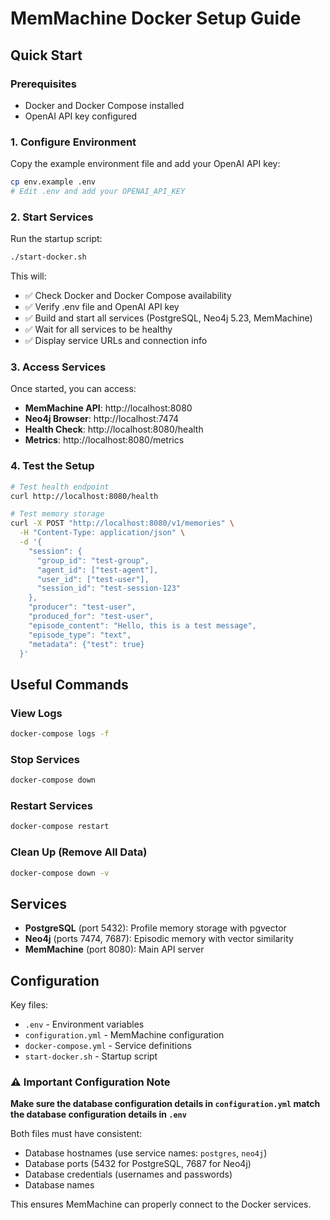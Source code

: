 # MemMachine Docker Setup Guide

## Quick Start

### Prerequisites
- Docker and Docker Compose installed
- OpenAI API key configured

### 1. Configure Environment
Copy the example environment file and add your OpenAI API key:
```bash
cp env.example .env
# Edit .env and add your OPENAI_API_KEY
```

### 2. Start Services
Run the startup script:
```bash
./start-docker.sh
```

This will:
- ✅ Check Docker and Docker Compose availability
- ✅ Verify .env file and OpenAI API key
- ✅ Build and start all services (PostgreSQL, Neo4j 5.23, MemMachine)
- ✅ Wait for all services to be healthy
- ✅ Display service URLs and connection info

### 3. Access Services
Once started, you can access:

- **MemMachine API**: http://localhost:8080
- **Neo4j Browser**: http://localhost:7474
- **Health Check**: http://localhost:8080/health
- **Metrics**: http://localhost:8080/metrics

### 4. Test the Setup
```bash
# Test health endpoint
curl http://localhost:8080/health

# Test memory storage
curl -X POST "http://localhost:8080/v1/memories" \
  -H "Content-Type: application/json" \
  -d '{
    "session": {
      "group_id": "test-group",
      "agent_id": ["test-agent"],
      "user_id": ["test-user"],
      "session_id": "test-session-123"
    },
    "producer": "test-user",
    "produced_for": "test-user",
    "episode_content": "Hello, this is a test message",
    "episode_type": "text",
    "metadata": {"test": true}
  }'
```

## Useful Commands

### View Logs
```bash
docker-compose logs -f
```

### Stop Services
```bash
docker-compose down
```

### Restart Services
```bash
docker-compose restart
```

### Clean Up (Remove All Data)
```bash
docker-compose down -v
```

## Services

- **PostgreSQL** (port 5432): Profile memory storage with pgvector
- **Neo4j** (ports 7474, 7687): Episodic memory with vector similarity
- **MemMachine** (port 8080): Main API server

## Configuration

Key files:
- `.env` - Environment variables
- `configuration.yml` - MemMachine configuration
- `docker-compose.yml` - Service definitions
- `start-docker.sh` - Startup script

### ⚠️ Important Configuration Note
**Make sure the database configuration details in `configuration.yml` match the database configuration details in `.env`**

Both files must have consistent:
- Database hostnames (use service names: `postgres`, `neo4j`)
- Database ports (5432 for PostgreSQL, 7687 for Neo4j)
- Database credentials (usernames and passwords)
- Database names

This ensures MemMachine can properly connect to the Docker services.
